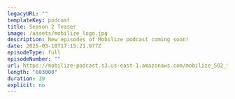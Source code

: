 ```yaml
---
legacyURL: ""
templateKey: podcast
title: Season 2 Teaser
image: /assets/mobilize_logo.jpg
description: New episodes of Mobilize podcast coming soon!
date: 2025-03-18T17:15:21.977Z
episodeType: full
episodeNumber: ""
url: https://mobilize-podcast.s3.us-east-1.amazonaws.com/mobilize_S02_teaser_Final_2025-03-18.mp3
length: "603000"
duration: 39
explicit: no
---
```

